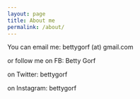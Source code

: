 ```yaml
---
layout: page
title: About me
permalink: /about/
---
```


You can email me: bettygorf (at) gmail.com  

or follow me on FB: Betty Gorf 

on Twitter: bettygorf 

on Instagram: bettygorf  
